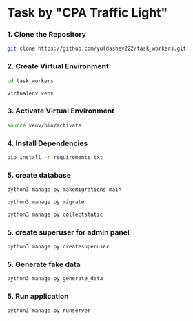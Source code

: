 # Task by "CPA Traffic Light"

### 1. Clone the Repository

```bash
git clone https://github.com/yuldashev222/task_workers.git
```

### 2. Create Virtual Environment

```bash
cd task_workers
```

```bash
virtualenv venv
```

### 3. Activate Virtual Environment

```bash
source venv/bin/activate
```

### 4. Install Dependencies

```bash
pip install -r requirements.txt
```

### 5. create database

```bash
python3 manage.py makemigrations main
```

```bash
python3 manage.py migrate
```

```bash
python3 manage.py collectstatic
```

### 5. create superuser for admin panel

```bash
python3 manage.py createsuperuser
```

### 5. Generate fake data

```bash
python3 manage.py generate_data
```

### 5. Run application

```bash
python3 manage.py runserver
```